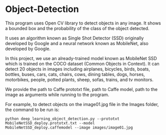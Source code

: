 # Object-Detection

This program uses Open CV library to detect objects in any image. It shows a bounded box and the probability of the class of the object detected.

It uses an algorithm known as Single Shot Detector (SSD) originally developed by Google and a neural network known as MobileNet, also developed by Google.

In this project, we use an already-trained model known as MobileNet SSD which is trained on the COCO dataset (Common Objects in Context). It can detect 20 objects in images including airplanes, bicycles, birds, boats, bottles, buses, cars, cats, chairs, cows, dining tables, dogs, horses, motorbikes, people, potted plants, sheep, sofas, trains, and tv monitors.

We provide the path to Caffe prototxt file, path to Caffe model, path to the image as arguments while running to the program.

For example, to detect objects on the image01.jpg file in the Images folder, the command to be run is:

```
python deep_learning_object_detection.py --prototxt MobileNetSSD_deploy.prototxt.txt --model MobileNetSSD_deploy.caffemodel --image images/image01.jpg

```

